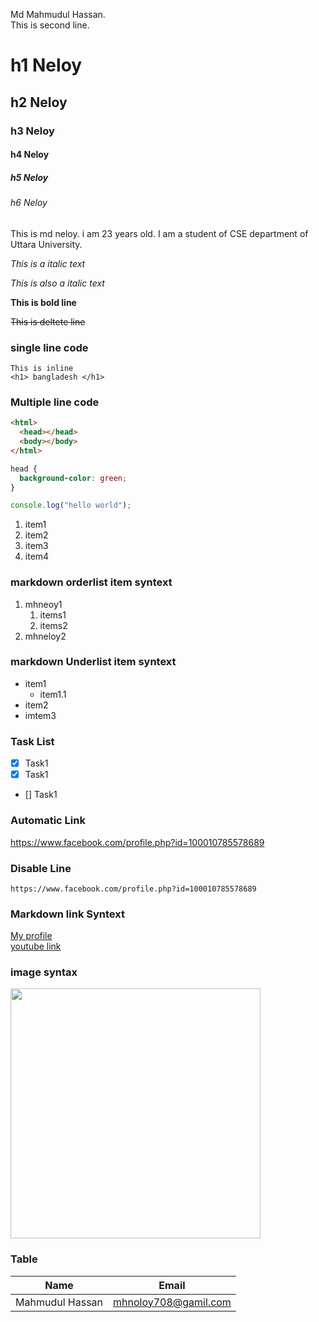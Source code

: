 <!-- markdown class -->

Md Mahmudul Hassan. <!--normal text & used double space for get new line-->  
This is second line.

## <!-- for horizontal line -->

# h1 Neloy

## h2 Neloy

### h3 Neloy

#### h4 Neloy

##### h5 Neloy

###### h6 Neloy

<p>This is md neloy. i am 23 years old. I am a student of CSE department of Uttara University.</p>

<i> This is a italic text</i>

<!-- for italic text formate -->

_This is also a italic text_

**This is bold line**

~~This is deltete line~~

### single line code

`This is inline`  
`<h1> bangladesh </h1>`

### Multiple line code

```html
<html>
  <head></head>
  <body></body>
</html>
```

```css
head {
  background-color: green;
}
```

```javascript
console.log("hello world");
```

<ol>
    <li>item1</li>
    <li>item2</li>
    <li>item3</li>
    <li>item4</li>
</ol>

### markdown orderlist item syntext

1. mhneoy1
   1. items1
   2. items2
2. mhneloy2

### markdown Underlist item syntext

- item1
  - item1.1
- item2
- imtem3

### Task List

- [x] Task1
- [x] Task1
- [] Task1

### Automatic Link

https://www.facebook.com/profile.php?id=100010785578689

### Disable Line

`https://www.facebook.com/profile.php?id=100010785578689`

### Markdown link Syntext

[My profile](facebook)  
[youtube link](youtube)

### image syntax

<!-- ![alt text] (image) -->

<!-- ![profile](githubPro.jpg) -->

<img src="../github/githubPro.jpg" width="400">

### Table

| Name            | Email                |
| --------------- | -------------------- |
| Mahmudul Hassan | mhnoloy708@gamil.com |

<!-- All link is here -->

[facebook]: https://www.facebook.com/profile.php?id=100010785578689;
[youtube]: https://www.youtube.com
